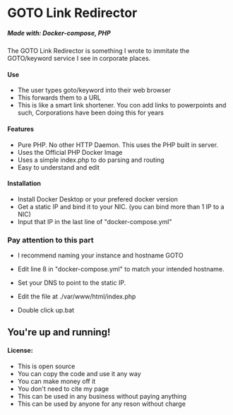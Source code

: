 # GOTO Link Redirector
##### Made with: Docker-compose, PHP

The GOTO Link Redirector is something I wrote to immitate the GOTO/keyword service I see in corporate places.

#### Use
- The user types goto/keyword into their web browser
- This forwards them to a URL
- This is like a smart link shortener. You con add links to powerpoints and such, Corporations have been doing this for years

#### Features

- Pure PHP. No other HTTP Daemon. This uses the PHP built in server.
- Uses the Official PHP Docker Image
- Uses a simple index.php to do parsing and routing
- Easy to understand and edit

#### Installation

- Install Docker Desktop or your prefered docker version
- Get a static IP and bind it to your NIC. (you can bind more than 1 IP to a NIC)
- Input that IP in the last line of "docker-compose.yml"

### Pay attention to this part
- I recommend naming your instance and hostname GOTO
- Edit line 8 in "docker-compose.yml" to match your intended hostname.
- Set your DNS to point to the static IP.


- Edit the file at ./var/www/html/index.php
- Double click up.bat

## You're up and running!

#### License:  
  
- This is open source
- You can copy the code and use it any way
- You can make money off it
- You don't need to cite my page
- This can be used in any business without paying anything
- This can be used by anyone for any reson without charge
